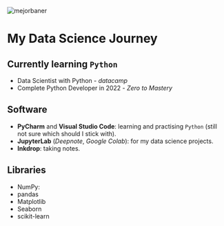 ![mejorbaner](https://user-images.githubusercontent.com/106767807/171733402-2f997c5d-6137-41d4-9809-b92d11cbfc06.PNG)

# My Data Science Journey

## Currently learning `Python`

* Data Scientist with Python - _datacamp_ 
* Complete Python Developer in 2022 - _Zero to Mastery_ 

## Software
* **PyCharm** and **Visual Studio Code**: learning and practising `Python` (still not sure which should I stick with).
* **JupyterLab** (_Deepnote_, _Google Colab_): for my data science projects.
* **Inkdrop**: taking notes.

## Libraries

* NumPy:
* pandas
* Matplotlib
* Seaborn
* scikit-learn



